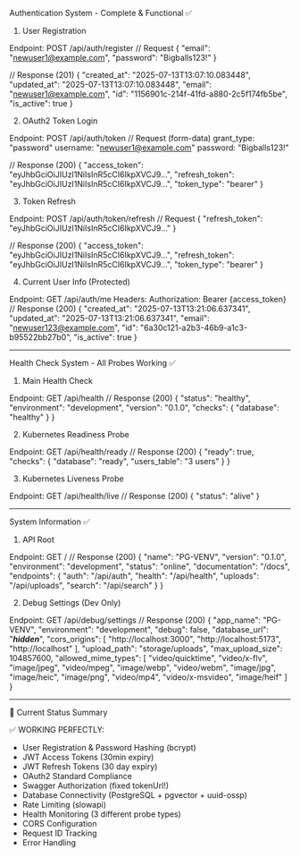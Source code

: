   Authentication System - Complete & Functional ✅

  1. User Registration

  Endpoint: POST /api/auth/register
  // Request
  {
    "email": "newuser1@example.com",
    "password": "Bigballs123!"
  }

  // Response (201)
  {
    "created_at": "2025-07-13T13:07:10.083448",
    "updated_at": "2025-07-13T13:07:10.083448",
    "email": "newuser1@example.com",
    "id": "1156901c-214f-41fd-a880-2c5f174fb5be",
    "is_active": true
  }

  2. OAuth2 Token Login

  Endpoint: POST /api/auth/token
  // Request (form-data)
  grant_type: "password"
  username: "newuser1@example.com"
  password: "Bigballs123!"

  // Response (200)
  {
    "access_token": "eyJhbGciOiJIUzI1NiIsInR5cCI6IkpXVCJ9...",
    "refresh_token": "eyJhbGciOiJIUzI1NiIsInR5cCI6IkpXVCJ9...",
    "token_type": "bearer"
  }

  3. Token Refresh

  Endpoint: POST /api/auth/token/refresh
  // Request
  {
    "refresh_token": "eyJhbGciOiJIUzI1NiIsInR5cCI6IkpXVCJ9..."
  }

  // Response (200)
  {
    "access_token": "eyJhbGciOiJIUzI1NiIsInR5cCI6IkpXVCJ9...",
    "refresh_token": "eyJhbGciOiJIUzI1NiIsInR5cCI6IkpXVCJ9...",
    "token_type": "bearer"
  }

  4. Current User Info (Protected)

  Endpoint: GET /api/auth/me
  Headers: Authorization: Bearer {access_token}
  // Response (200)
  {
    "created_at": "2025-07-13T13:21:06.637341",
    "updated_at": "2025-07-13T13:21:06.637341",
    "email": "newuser123@example.com",
    "id": "6a30c121-a2b3-46b9-a1c3-b95522bb27b0",
    "is_active": true
  }

  ---
  Health Check System - All Probes Working ✅

  1. Main Health Check

  Endpoint: GET /api/health
  // Response (200)
  {
    "status": "healthy",
    "environment": "development",
    "version": "0.1.0",
    "checks": {
      "database": "healthy"
    }
  }

  2. Kubernetes Readiness Probe

  Endpoint: GET /api/health/ready
  // Response (200)
  {
    "ready": true,
    "checks": {
      "database": "ready",
      "users_table": "3 users"
    }
  }

  3. Kubernetes Liveness Probe

  Endpoint: GET /api/health/live
  // Response (200)
  {
    "status": "alive"
  }

  ---
  System Information ✅

  1. API Root

  Endpoint: GET /
  // Response (200)
  {
    "name": "PG-VENV",
    "version": "0.1.0",
    "environment": "development",
    "status": "online",
    "documentation": "/docs",
    "endpoints": {
      "auth": "/api/auth",
      "health": "/api/health",
      "uploads": "/api/uploads",
      "search": "/api/search"
    }
  }

  2. Debug Settings (Dev Only)

  Endpoint: GET /api/debug/settings
  // Response (200)
  {
    "app_name": "PG-VENV",
    "environment": "development",
    "debug": false,
    "database_url": "***hidden***",
    "cors_origins": [
      "http://localhost:3000",
      "http://localhost:5173",
      "http://localhost"
    ],
    "upload_path": "storage/uploads",
    "max_upload_size": 104857600,
    "allowed_mime_types": [
      "video/quicktime", "video/x-flv", "image/jpeg",
      "video/mpeg", "image/webp", "video/webm",
      "image/jpg", "image/heic", "image/png",
      "video/mp4", "video/x-msvideo", "image/heif"
    ]
  }

  ---
  🚀 Current Status Summary

  ✅ WORKING PERFECTLY:

  - User Registration & Password Hashing (bcrypt)
  - JWT Access Tokens (30min expiry)
  - JWT Refresh Tokens (30 day expiry)
  - OAuth2 Standard Compliance
  - Swagger Authorization (fixed tokenUrl!)
  - Database Connectivity (PostgreSQL + pgvector + uuid-ossp)
  - Rate Limiting (slowapi)
  - Health Monitoring (3 different probe types)
  - CORS Configuration
  - Request ID Tracking
  - Error Handling

